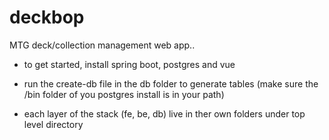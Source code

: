 # deckbop

MTG deck/collection management web app..

- to get started, install spring boot, postgres and vue

- run the create-db file in the db folder to generate tables (make sure the /bin folder of you postgres install is in your path)

- each layer of the stack (fe, be, db) live in ther own folders under top level directory
